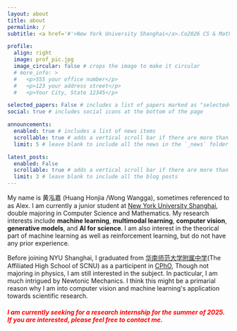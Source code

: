 ```yaml
---
layout: about
title: about
permalink: /
subtitle: <a href='#'>New York University Shanghai</a>.Co2026 CS & Math.

profile:
  align: right
  image: prof_pic.jpg
  image_circular: false # crops the image to make it circular
  # more_info: >
  #   <p>555 your office number</p>
  #   <p>123 your address street</p>
  #   <p>Your City, State 12345</p>

selected_papers: False # includes a list of papers marked as "selected={true}"
social: true # includes social icons at the bottom of the page

announcements:
  enabled: true # includes a list of news items
  scrollable: true # adds a vertical scroll bar if there are more than 3 news items
  limit: 5 # leave blank to include all the news in the `_news` folder

latest_posts:
  enabled: False
  scrollable: true # adds a vertical scroll bar if there are more than 3 new posts items
  limit: 3 # leave blank to include all the blog posts
---
```


My name is 黄泓嘉 (Huang Honjia /Wong Wangga), sometimes referenced to as Alex. I am currently a junior student at [New York University Shanghai](https://shanghai.nyu.edu/), double majoring in Computer Science and Mathematics. My research interests include **machine learning**, **multimodal learning**, **computer vision**, **generative models**, and **AI for science**. I am also interest in the theorical part of machine learning as well as reinforcement learning, but do not have any prior experience. 

Before joining NYU Shanghai, I graduated from [华南师范大学附属中学](https://en.wikipedia.org/wiki/Affiliated_High_School_of_South_China_Normal_University)(The Affiliated High School of SCNU) as a participent in [CPhO](https://physoly.tech/resources/), Though not majoring in physics, I am still interested in the subject. In pacticular, I am much intrigued by Newtonic Mechanics. I think this might be a primarial reason why I am into computer vision and machine learning's application towards scientific research.

##### **<font color="red">I am currently seeking for a research internship for the summer of 2025. If you are interested, please feel free to contact me.</font>**

<!-- Put your address / P.O. box / other info right below your picture. You can also disable any of these elements by editing `profile` property of the YAML header of your `_pages/about.md`. Edit `_bibliography/papers.bib` and Jekyll will render your [publications page](/al-folio/publications/) automatically.

Link to your social media connections, too. This theme is set up to use [Font Awesome icons](https://fontawesome.com/) and [Academicons](https://jpswalsh.github.io/academicons/), like the ones below. Add your Facebook, Twitter, LinkedIn, Google Scholar, or just disable all of them. -->
